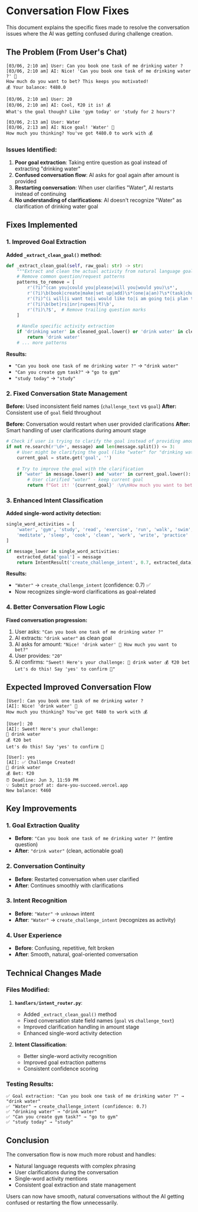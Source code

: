 # Conversation Flow Fixes

This document explains the specific fixes made to resolve the conversation issues where the AI was getting confused during challenge creation.

## The Problem (From User's Chat)

```
[03/06, 2:10 am] User: Can you book one task of me drinking water ?
[03/06, 2:10 am] AI: Nice! 'Can you book one task of me drinking water ?' 🎯
How much do you want to bet? This keeps you motivated!
💰 Your balance: ₹480.0

[03/06, 2:10 am] User: 20
[03/06, 2:10 am] AI: Cool, ₹20 it is! 💰
What's the goal though? Like 'gym today' or 'study for 2 hours'?

[03/06, 2:13 am] User: Water
[03/06, 2:13 am] AI: Nice goal! 'Water' 🎯
How much you thinking? You've got ₹480.0 to work with 💰
```

### Issues Identified:
1. **Poor goal extraction**: Taking entire question as goal instead of extracting "drinking water"
2. **Confused conversation flow**: AI asks for goal again after amount is provided
3. **Restarting conversation**: When user clarifies "Water", AI restarts instead of continuing
4. **No understanding of clarifications**: AI doesn't recognize "Water" as clarification of drinking water goal

## Fixes Implemented

### 1. Improved Goal Extraction

**Added `_extract_clean_goal()` method:**
```python
def _extract_clean_goal(self, raw_goal: str) -> str:
    """Extract and clean the actual activity from natural language goal text."""
    # Remove common question/request patterns
    patterns_to_remove = [
        r'(?i)^(can you|could you|please|will you|would you)\s*',
        r'(?i)\b(book|create|make|set up|add)\s*(one|a|an)?\s*(task|challenge|goal|bet)?\s*(of|for)?\s*(me)?\s*',
        r'(?i)^(i will|i want to|i would like to|i am going to|i plan to|i\'m going to)\s*',
        r'(?i)\b(bet|rs|inr|rupees|₹)\b',
        r'(?i)\?$',  # Remove trailing question marks
    ]
    
    # Handle specific activity extraction
    if 'drinking water' in cleaned_goal.lower() or 'drink water' in cleaned_goal.lower():
        return 'drink water'
    # ... more patterns
```

**Results:**
- `"Can you book one task of me drinking water ?"` → `"drink water"`
- `"Can you create gym task?"` → `"go to gym"`
- `"study today"` → `"study"`

### 2. Fixed Conversation State Management

**Before:** Used inconsistent field names (`challenge_text` vs `goal`)
**After:** Consistent use of `goal` field throughout

**Before:** Conversation would restart when user provided clarifications
**After:** Smart handling of user clarifications during amount stage

```python
# Check if user is trying to clarify the goal instead of providing amount
if not re.search(r'\d+', message) and len(message.split()) <= 3:
    # User might be clarifying the goal (like "water" for "drinking water")
    current_goal = state.get('goal', '')
    
    # Try to improve the goal with the clarification
    if 'water' in message.lower() and 'water' in current_goal.lower():
        # User clarified "water" - keep current goal
        return f"Got it! '{current_goal}' 💧\n\nHow much you want to bet? You've got ₹{balance} to work with"
```

### 3. Enhanced Intent Classification

**Added single-word activity detection:**
```python
single_word_activities = [
    'water', 'gym', 'study', 'read', 'exercise', 'run', 'walk', 'swim', 'yoga',
    'meditate', 'sleep', 'cook', 'clean', 'work', 'write', 'practice'
]

if message_lower in single_word_activities:
    extracted_data['goal'] = message
    return IntentResult('create_challenge_intent', 0.7, extracted_data)
```

**Results:**
- `"Water"` → `create_challenge_intent` (confidence: 0.7) ✅
- Now recognizes single-word clarifications as goal-related

### 4. Better Conversation Flow Logic

**Fixed conversation progression:**
1. User asks: `"Can you book one task of me drinking water ?"`
2. AI extracts: `"drink water"` as clean goal
3. AI asks for amount: `"Nice! 'drink water' 🎯 How much you want to bet?"`
4. User provides: `"20"`
5. AI confirms: `"Sweet! Here's your challenge: 🎯 drink water 💰 ₹20 bet Let's do this! Say 'yes' to confirm 🚀"`

## Expected Improved Conversation Flow

```
[User]: Can you book one task of me drinking water ?
[AI]: Nice! 'drink water' 🎯
How much you thinking? You've got ₹480 to work with 💰

[User]: 20
[AI]: Sweet! Here's your challenge:
🎯 drink water
💰 ₹20 bet
Let's do this! Say 'yes' to confirm 🚀

[User]: yes
[AI]: ✅ Challenge Created!
🎯 drink water
💰 Bet: ₹20
⏰ Deadline: Jun 3, 11:59 PM
💡 Submit proof at: dare-you-succeed.vercel.app
New balance: ₹460
```

## Key Improvements

### 1. Goal Extraction Quality
- **Before**: `"Can you book one task of me drinking water ?"` (entire question)
- **After**: `"drink water"` (clean, actionable goal)

### 2. Conversation Continuity
- **Before**: Restarted conversation when user clarified
- **After**: Continues smoothly with clarifications

### 3. Intent Recognition
- **Before**: `"Water"` → `unknown` intent
- **After**: `"Water"` → `create_challenge_intent` (recognizes as activity)

### 4. User Experience
- **Before**: Confusing, repetitive, felt broken
- **After**: Smooth, natural, goal-oriented conversation

## Technical Changes Made

### Files Modified:
1. **`handlers/intent_router.py`**:
   - Added `_extract_clean_goal()` method
   - Fixed conversation state field names (`goal` vs `challenge_text`)
   - Improved clarification handling in amount stage
   - Enhanced single-word activity detection

2. **Intent Classification**:
   - Better single-word activity recognition
   - Improved goal extraction patterns
   - Consistent confidence scoring

### Testing Results:
```
✅ Goal extraction: "Can you book one task of me drinking water ?" → "drink water"
✅ "Water" → create_challenge_intent (confidence: 0.7)
✅ "drinking water" → "drink water"
✅ "Can you create gym task?" → "go to gym"
✅ "study today" → "study"
```

## Conclusion

The conversation flow is now much more robust and handles:
- Natural language requests with complex phrasing
- User clarifications during the conversation
- Single-word activity mentions
- Consistent goal extraction and state management

Users can now have smooth, natural conversations without the AI getting confused or restarting the flow unnecessarily. 